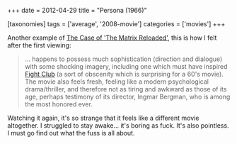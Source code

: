 +++
date = 2012-04-29
title = "Persona (1966)"

[taxonomies]
tags = ['average', '2008-movie']
categories = ['movies']
+++

Another example of [The Case of \'The Matrix Reloaded\'], this is how I
felt after the first viewing:

> \... happens to possess much sophistication (direction and dialogue)
> with some shocking imagery, including one which must have inspired
> [Fight Club] (a sort of obscenity which is surprising for a 60\'s
> movie). The movie also feels fresh, feeling like a modern
> psychological drama/thriller, and therefore not as tiring and awkward
> as those of its age, perhaps testimony of its director, Ingmar
> Bergman, who is among the most honored ever.

Watching it again, it\'s so strange that it feels like a different movie
altogether. I struggled to stay awake\... it\'s boring as fuck. It\'s
also pointless. I must go find out what the fuss is all about.

  [The Case of \'The Matrix Reloaded\']: http://tshepang.net/the-case-of-the-matrix-reloaded
  [Fight Club]: http://tshepang.net/fight-club-1999
